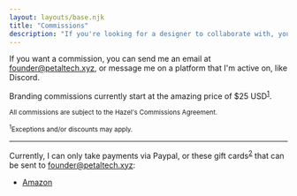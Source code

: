 ```yaml
---
layout: layouts/base.njk
title: "Commissions"
description: "If you're looking for a designer to collaborate with, you've come to the right place."
---
```


If you want a commission, you can send me an email at [founder@petaltech.xyz](mailto:founder@petaltech.xyz), or message me on a platform that I'm active on, like Discord.

Branding commissions currently start at the amazing price of $25 USD<sup><a href="#fn1" id="ref1">1</a></sup>.
  
<small>All commissions are subject to the Hazel's Commissions Agreement.</small>

<small><sup id="fn1">1</sup>Exceptions and/or discounts may apply.</small>

<hr></hr>

Currently, I can only take payments via Paypal, or these gift cards<sup><a href="#fn2" id="ref2">2</a></sup> that can be sent to founder@petaltech.xyz:
* [Amazon](https://amazon.com/dp/B004LLIKVU)
